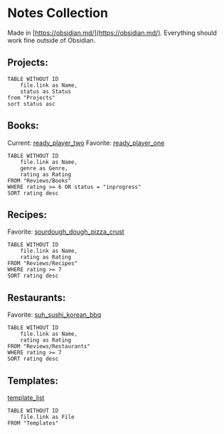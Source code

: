 # Notes Collection
Made in [https://obsidian.md/](https://obsidian.md/). Everything should work fine outside of Obsidian.

## Projects:
```dataview
TABLE WITHOUT ID
	file.link as Name,
	status as Status
from "Projects"
sort status asc
```

## Books:
Current: [ready_player_two](Media/Books/ready_player_two.md)
Favorite: [ready_player_one](Media/Books/ready_player_one.md)
```dataview
TABLE WITHOUT ID
	file.link as Name,
	genre as Genre,
	rating as Rating
FROM "Reviews/Books"
WHERE rating >= 6 OR status = "inprogress"
SORT rating desc
```

## Recipes:
Favorite: [sourdough_dough_pizza_crust](Media/Recipes/sourdough_dough_pizza_crust.md)
```dataview
TABLE WITHOUT ID
	file.link as Name,
	rating as Rating
FROM "Reviews/Recipes"
WHERE rating >= 7
SORT rating desc
```

## Restaurants:
Favorite: [suh_sushi_korean_bbq](Media/Restaurants/suh_sushi_korean_bbq.md)
```dataview
TABLE WITHOUT ID
	file.link as Name,
	rating as Rating
FROM "Reviews/Restaurants"
WHERE rating >= 7
SORT rating desc
```

## Templates:
[template_list](Templates/template_list.md)
```dataview
TABLE WITHOUT ID
	file.link as File
FROM "Templates"
```